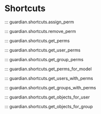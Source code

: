 # Shortcuts

::: guardian.shortcuts.assign_perm

::: guardian.shortcuts.remove_perm

::: guardian.shortcuts.get_perms

::: guardian.shortcuts.get_user_perms

::: guardian.shortcuts.get_group_perms

::: guardian.shortcuts.get_perms_for_model

::: guardian.shortcuts.get_users_with_perms

::: guardian.shortcuts.get_groups_with_perms

::: guardian.shortcuts.get_objects_for_user

::: guardian.shortcuts.get_objects_for_group
